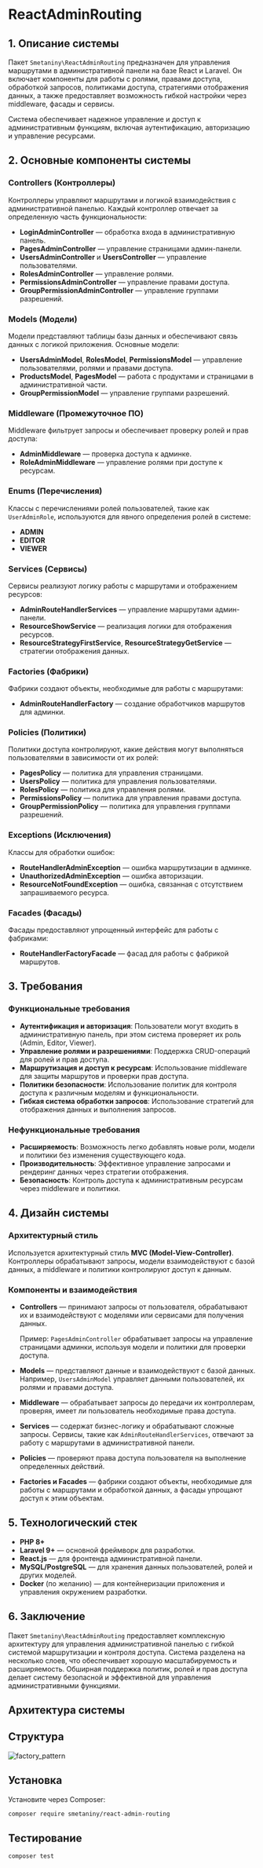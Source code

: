# ReactAdminRouting

## 1. Описание системы

Пакет `Smetaniny\ReactAdminRouting` предназначен для управления маршрутами в административной панели на базе React и
Laravel. Он включает компоненты для работы с ролями, правами доступа, обработкой запросов, политиками доступа,
стратегиями отображения данных, а также предоставляет возможность гибкой настройки через middleware, фасады и сервисы.

Система обеспечивает надежное управление и доступ к административным функциям, включая аутентификацию, авторизацию и
управление ресурсами.

## 2. Основные компоненты системы

### Controllers (Контроллеры)

Контроллеры управляют маршрутами и логикой взаимодействия с административной панелью. Каждый контроллер отвечает за
определенную часть функциональности:

- **LoginAdminController** — обработка входа в административную панель.
- **PagesAdminController** — управление страницами админ-панели.
- **UsersAdminController** и **UsersController** — управление пользователями.
- **RolesAdminController** — управление ролями.
- **PermissionsAdminController** — управление правами доступа.
- **GroupPermissionAdminController** — управление группами разрешений.

### Models (Модели)

Модели представляют таблицы базы данных и обеспечивают связь данных с логикой приложения. Основные модели:

- **UsersAdminModel**, **RolesModel**, **PermissionsModel** — управление пользователями, ролями и правами доступа.
- **ProductsModel**, **PagesModel** — работа с продуктами и страницами в административной части.
- **GroupPermissionModel** — управление группами разрешений.

### Middleware (Промежуточное ПО)

Middleware фильтрует запросы и обеспечивает проверку ролей и прав доступа:

- **AdminMiddleware** — проверка доступа к админке.
- **RoleAdminMiddleware** — управление ролями при доступе к ресурсам.

### Enums (Перечисления)

Классы с перечислениями ролей пользователей, такие как `UserAdminRole`, используются для явного определения ролей в
системе:

- **ADMIN**
- **EDITOR**
- **VIEWER**

### Services (Сервисы)

Сервисы реализуют логику работы с маршрутами и отображением ресурсов:

- **AdminRouteHandlerServices** — управление маршрутами админ-панели.
- **ResourceShowService** — реализация логики для отображения ресурсов.
- **ResourceStrategyFirstService**, **ResourceStrategyGetService** — стратегии отображения данных.

### Factories (Фабрики)

Фабрики создают объекты, необходимые для работы с маршрутами:

- **AdminRouteHandlerFactory** — создание обработчиков маршрутов для админки.

### Policies (Политики)

Политики доступа контролируют, какие действия могут выполняться пользователями в зависимости от их ролей:

- **PagesPolicy** — политика для управления страницами.
- **UsersPolicy** — политика для управления пользователями.
- **RolesPolicy** — политика для управления ролями.
- **PermissionsPolicy** — политика для управления правами доступа.
- **GroupPermissionPolicy** — политика для управления группами разрешений.

### Exceptions (Исключения)

Классы для обработки ошибок:

- **RouteHandlerAdminException** — ошибка маршрутизации в админке.
- **UnauthorizedAdminException** — ошибка авторизации.
- **ResourceNotFoundException** — ошибка, связанная с отсутствием запрашиваемого ресурса.

### Facades (Фасады)

Фасады предоставляют упрощенный интерфейс для работы с фабриками:

- **RouteHandlerFactoryFacade** — фасад для работы с фабрикой маршрутов.

## 3. Требования

### Функциональные требования

- **Аутентификация и авторизация**: Пользователи могут входить в административную панель, при этом система проверяет их
  роль (Admin, Editor, Viewer).
- **Управление ролями и разрешениями**: Поддержка CRUD-операций для ролей и прав доступа.
- **Маршрутизация и доступ к ресурсам**: Использование middleware для защиты маршрутов и проверки прав доступа.
- **Политики безопасности**: Использование политик для контроля доступа к различным моделям и функциональности.
- **Гибкая система обработки запросов**: Использование стратегий для отображения данных и выполнения запросов.

### Нефункциональные требования

- **Расширяемость**: Возможность легко добавлять новые роли, модели и политики без изменения существующего кода.
- **Производительность**: Эффективное управление запросами и рендеринг данных через стратегии отображения.
- **Безопасность**: Контроль доступа к административным ресурсам через middleware и политики.

## 4. Дизайн системы

### Архитектурный стиль

Используется архитектурный стиль **MVC (Model-View-Controller)**. Контроллеры обрабатывают запросы, модели
взаимодействуют с базой данных, а middleware и политики контролируют доступ к данным.

### Компоненты и взаимодействия

- **Controllers** — принимают запросы от пользователя, обрабатывают их и взаимодействуют с моделями или сервисами для
  получения данных.

  Пример: `PagesAdminController` обрабатывает запросы на управление страницами админки, используя модели и политики для
  проверки доступа.

- **Models** — представляют данные и взаимодействуют с базой данных. Например, `UsersAdminModel` управляет данными
  пользователей, их ролями и правами доступа.

- **Middleware** — обрабатывает запросы до передачи их контроллерам, проверяя, имеет ли пользователь необходимые права
  доступа.

- **Services** — содержат бизнес-логику и обрабатывают сложные запросы. Сервисы, такие как `AdminRouteHandlerServices`,
  отвечают за работу с маршрутами в административной панели.

- **Policies** — проверяют права доступа пользователя на выполнение определенных действий.

- **Factories и Facades** — фабрики создают объекты, необходимые для работы с маршрутами и обработкой данных, а фасады
  упрощают доступ к этим объектам.

## 5. Технологический стек

- **PHP 8+**
- **Laravel 9+** — основной фреймворк для разработки.
- **React.js** — для фронтенда административной панели.
- **MySQL/PostgreSQL** — для хранения данных пользователей, ролей и других моделей.
- **Docker** (по желанию) — для контейнеризации приложения и управления окружением разработки.

## 6. Заключение

Пакет `Smetaniny\ReactAdminRouting` предоставляет комплексную архитектуру для управления административной панелью с
гибкой системой маршрутизации и контроля доступа. Система разделена на несколько слоев, что обеспечивает хорошую
масштабируемость и расширяемость. Обширная поддержка политик, ролей и прав доступа делает систему безопасной и
эффективной для управления административными функциями.

## Архитектура системы

## Структура

![factory_pattern](uml.png)

## Установка

Установите через Composer:

```bash
composer require smetaniny/react-admin-routing
```

## Тестирование

```bash
composer test
```
